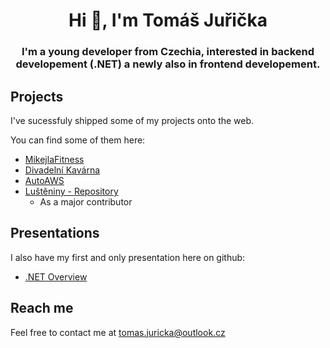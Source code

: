 
<h1 align="center">Hi 👋, I'm Tomáš Juřička</h1>
<h3 align="center">I'm a young developer from Czechia, interested in backend developement (.NET) a newly also in frontend developement.</h3>


<h2 align="left">Projects</h2>
<p>I've sucessfuly shipped some of my projects onto the web.</p>
<p>
  You can find some of them here:
  <ul>
    <li><a href="https://www.mikejlafitness.cz">MikejlaFitness</a>  
    <li><a href="https://www.kavarnaluhacovice.cz">Divadelní Kavárna</a>
    <li><a href="https://www.autoaws.cz">AutoAWS</a></li>
    <li><a href="https://www.lusteniny.eu">Luštěniny - <a href="https://github.com/mjanousek/lusteniny">Repository</a>  </a>
        <ul>
          <li> As a major contributor</li>
        </ul>
    </li>
    </ul>
</p>

<h2 align="left">Presentations</h2>
<p>I also have my first and only presentation here on github:</p>
<ul>
  <li><a href="https://artztju.github.io/DotNetOverview/#/">.NET Overview</a></li>
</ul>
<h2>Reach me</h2>
<p>Feel free to contact me at <a href="mailto:tomas.juricka@outlook.cz">tomas.juricka@outlook.cz</a></p>
